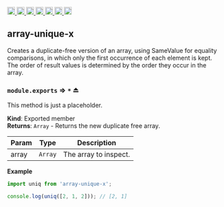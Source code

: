 <a
  href="https://travis-ci.org/Xotic750/array-unique-x"
  title="Travis status">
<img
  src="https://travis-ci.org/Xotic750/array-unique-x.svg?branch=master"
  alt="Travis status" height="18">
</a>
<a
  href="https://david-dm.org/Xotic750/array-unique-x"
  title="Dependency status">
<img src="https://david-dm.org/Xotic750/array-unique-x/status.svg"
  alt="Dependency status" height="18"/>
</a>
<a
  href="https://david-dm.org/Xotic750/array-unique-x?type=dev"
  title="devDependency status">
<img src="https://david-dm.org/Xotic750/array-unique-x/dev-status.svg"
  alt="devDependency status" height="18"/>
</a>
<a
  href="https://badge.fury.io/js/array-unique-x"
  title="npm version">
<img src="https://badge.fury.io/js/array-unique-x.svg"
  alt="npm version" height="18">
</a>
<a
  href="https://www.jsdelivr.com/package/npm/array-unique-x"
  title="jsDelivr hits">
<img src="https://data.jsdelivr.com/v1/package/npm/array-unique-x/badge?style=rounded"
  alt="jsDelivr hits" height="18">
</a>
<a
  href="https://bettercodehub.com/results/Xotic750/array-unique-x"
  title="bettercodehub score">
<img src="https://bettercodehub.com/edge/badge/Xotic750/array-unique-x?branch=master"
  alt="bettercodehub score" height="18">
</a>
<a
  href="https://coveralls.io/github/Xotic750/array-unique-x?branch=master"
  title="Coverage Status">
<img src="https://coveralls.io/repos/github/Xotic750/array-unique-x/badge.svg?branch=master"
  alt="Coverage Status" height="18">
</a>

<a name="module_array-unique-x"></a>

## array-unique-x

Creates a duplicate-free version of an array, using SameValue for equality comparisons,
in which only the first occurrence of each element is kept. The order of result values is
determined by the order they occur in the array.

<a name="exp_module_array-unique-x--module.exports"></a>

### `module.exports` ⇒ <code>\*</code> ⏏

This method is just a placeholder.

**Kind**: Exported member  
**Returns**: <code>Array</code> - Returns the new duplicate free array.

| Param | Type               | Description           |
| ----- | ------------------ | --------------------- |
| array | <code>Array</code> | The array to inspect. |

**Example**

```js
import uniq from 'array-unique-x';

console.log(uniq([2, 1, 2])); // [2, 1]
```
